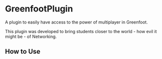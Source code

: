 # GreenfootPlugin
A plugin to easily have access to the power of multiplayer in Greenfoot.

This plugin was developed to bring students closer to the world - how evil it might be - of Networking.

## How to Use



